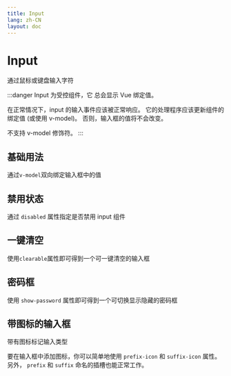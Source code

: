 ```yaml
---
title: Input
lang: zh-CN
layout: doc
---
```


<script setup>
import BasicComp from "../examples/input/01-basic.vue"
import DisComp from "../examples/input/02-dis.vue"
import ClearComp from "../examples/input/03-clear.vue"
import PassWComp from "../examples/input/04-passw.vue"
import IconComp from "../examples/input/05-icon.vue"
</script>

# Input 
通过鼠标或键盘输入字符

:::danger
Input 为受控组件，它 总会显示 Vue 绑定值。

在正常情况下，input 的输入事件应该被正常响应。 它的处理程序应该更新组件的绑定值 (或使用 v-model)。 否则，输入框的值将不会改变。

不支持 v-model 修饰符。
:::
## 基础用法
通过`v-model`双向绑定输入框中的值
<CodePreview comp-name="input" demo-name="01" demo-type="docs">
    <BasicComp/>
</CodePreview>

## 禁用状态
通过 `disabled` 属性指定是否禁用 input 组件
<CodePreview comp-name="input" demo-name="02" demo-type="docs">
    <DisComp/>
</CodePreview>

## 一键清空
使用`clearable`属性即可得到一个可一键清空的输入框
<CodePreview comp-name="input" demo-name="03" demo-type="docs">
    <ClearComp/>
</CodePreview>

## 密码框
使用 `show-password` 属性即可得到一个可切换显示隐藏的密码框
<CodePreview comp-name="input" demo-name="04" demo-type="docs">
    <PassWComp/>
</CodePreview>

## 带图标的输入框
带有图标标记输入类型

要在输入框中添加图标，你可以简单地使用 `prefix-icon` 和 `suffix-icon` 属性。 另外， `prefix` 和 `suffix` 命名的插槽也能正常工作。
<CodePreview comp-name="input" demo-name="05" demo-type="docs">
    <IconComp/>
</CodePreview>